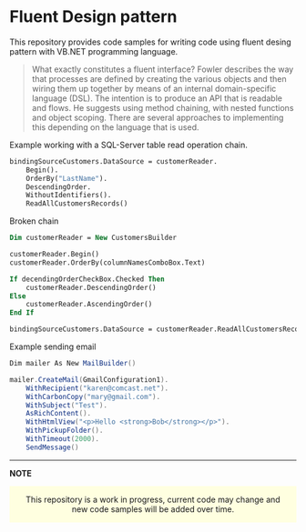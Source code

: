 

# Fluent Design pattern
This repository provides code samples for writing code using fluent desing pattern with VB.NET programming language.



>What exactly constitutes a fluent interface? Fowler describes the way that processes are defined by creating the various objects and then wiring them up together by means of an internal domain-specific language (DSL). The intention is to produce an API that is readable and flows. He suggests using method chaining, with nested functions and object scoping. There are several approaches to implementing this depending on the language that is used. 

Example working with a SQL-Server table read operation chain.
```vb
bindingSourceCustomers.DataSource = customerReader.
    Begin().
    OrderBy("LastName").
    DescendingOrder.
    WithoutIdentifiers().
    ReadAllCustomersRecords()
```
Broken chain
```vb
Dim customerReader = New CustomersBuilder

customerReader.Begin()
customerReader.OrderBy(columnNamesComboBox.Text)

If decendingOrderCheckBox.Checked Then
    customerReader.DescendingOrder()
Else
    customerReader.AscendingOrder()
End If

bindingSourceCustomers.DataSource = customerReader.ReadAllCustomersRecords()
```

Example sending email
```csharp
Dim mailer As New MailBuilder()

mailer.CreateMail(GmailConfiguration1).
    WithRecipient("karen@comcast.net").
    WithCarbonCopy("mary@gmail.com").
    WithSubject("Test").
    AsRichContent().
    WithHtmlView("<p>Hello <strong>Bob</strong></p>").
    WithPickupFolder().
    WithTimeout(2000).
    SendMessage()
```


---
**NOTE**
<p style='background-color:lightyellow;padding:15px;text-align: center;'>This repository is a work in progress, current code may change and new code samples will be added over time.</p>



